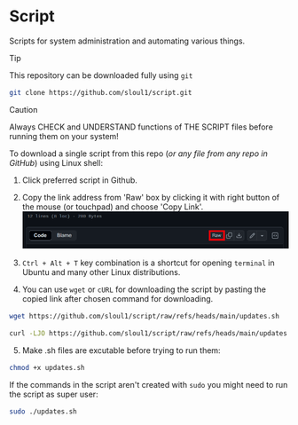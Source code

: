 # Script

Scripts for system administration and automating various things.


> [!TIP] 
> This repository can be downloaded fully using `git`
```sh
git clone https://github.com/sloul1/script.git
```

> [!CAUTION] 
> Always CHECK and UNDERSTAND functions of THE SCRIPT files before running them on your system!

To download a single script from this repo (*or any file from any repo in GitHub*) using Linux shell:
1. Click preferred script in Github.
2. Copy the link address from 'Raw' box by clicking it with right button of the mouse (or touchpad) and choose 'Copy Link'.
![](images/github-copy-raw-link.webp) 

3. `Ctrl + Alt + T` key combination is a shortcut for opening `terminal` in Ubuntu and many other Linux distributions.

4. You can use `wget` or `cURL` for downloading the script by pasting the copied link after chosen command for downloading.
```sh
wget https://github.com/sloul1/script/raw/refs/heads/main/updates.sh
```
```sh
curl -LJO https://github.com/sloul1/script/raw/refs/heads/main/updates.sh
```

5. Make .sh files are excutable before trying to run them:
```sh
chmod +x updates.sh
```

If the commands in the script aren't created with `sudo` you might need to run the script as super user:
```sh
sudo ./updates.sh
```
